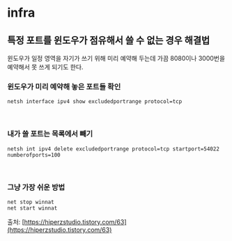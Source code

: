 # infra

## 특정 포트를 윈도우가 점유해서 쓸 수 없는 경우 해결법

윈도우가 일정 영역을 자기가 쓰기 위해 미리 예약해 두는데 가끔 8080이나 3000번을 예약해서 못 쓰게 되기도 한다. 


### 윈도우가 미리 예약해 놓은 포트들 확인

```
netsh interface ipv4 show excludedportrange protocol=tcp
```

<br/>

### 내가 쓸 포트는 목록에서 빼기

```
netsh int ipv4 delete excludedportrange protocol=tcp startport=54022 numberofports=100
```

<br/>

### 그냥 가장 쉬운 방법

```shell
net stop winnat
net start winnat
```

출처: [https://hiperzstudio.tistory.com/63](https://hiperzstudio.tistory.com/63)